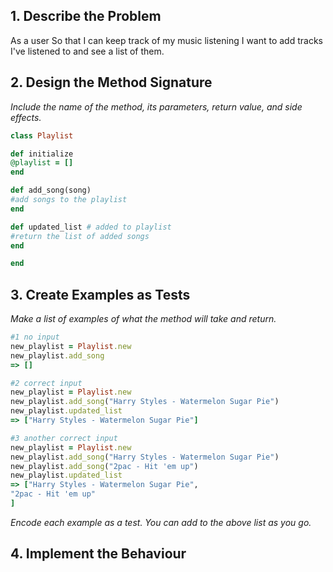 ## 1. Describe the Problem
As a user
So that I can keep track of my music listening
I want to add tracks I've listened to and see a list of them.

## 2. Design the Method Signature
_Include the name of the method, its parameters, return value, and side effects._
```ruby
class Playlist

def initialize
@playlist = []
end

def add_song(song)
#add songs to the playlist
end

def updated_list # added to playlist
#return the list of added songs
end

end

```
## 3. Create Examples as Tests
_Make a list of examples of what the method will take and return._
```ruby
#1 no input
new_playlist = Playlist.new
new_playlist.add_song
=> []

#2 correct input
new_playlist = Playlist.new
new_playlist.add_song("Harry Styles - Watermelon Sugar Pie") 
new_playlist.updated_list
=> ["Harry Styles - Watermelon Sugar Pie"] 

#3 another correct input
new_playlist = Playlist.new
new_playlist.add_song("Harry Styles - Watermelon Sugar Pie") 
new_playlist.add_song("2pac - Hit 'em up") 
new_playlist.updated_list
=> ["Harry Styles - Watermelon Sugar Pie", 
"2pac - Hit 'em up"
]

```
_Encode each example as a test. You can add to the above list as you go._
## 4. Implement the Behaviour
